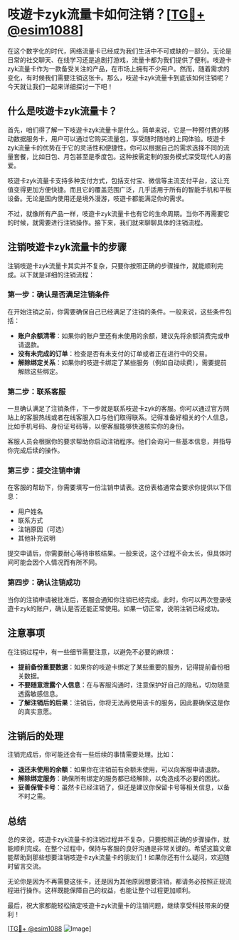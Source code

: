 # 吱遊卡zyk流量卡如何注销？[[TG💪+ @esim1088](https://t.me/s/esim1088)]

在这个数字化的时代，网络流量卡已经成为我们生活中不可或缺的一部分。无论是日常的社交聊天、在线学习还是追剧打游戏，流量卡都为我们提供了便利。吱遊卡zyk流量卡作为一款备受关注的产品，在市场上拥有不少用户。然而，随着需求的变化，有时候我们需要注销这张卡。那么，吱遊卡zyk流量卡到底该如何注销呢？今天就让我们一起来详细探讨一下吧！

## 什么是吱遊卡zyk流量卡？

首先，咱们得了解一下吱遊卡zyk流量卡是什么。简单来说，它是一种预付费的移动数据服务卡，用户可以通过它购买流量包，享受随时随地的上网体验。吱遊卡zyk流量卡的优势在于它的灵活性和便捷性。你可以根据自己的需求选择不同的流量套餐，比如日包、月包甚至是季度包。这种按需定制的服务模式深受现代人的喜爱。

吱遊卡zyk流量卡支持多种支付方式，包括支付宝、微信等主流支付平台，这让充值变得更加方便快捷。而且它的覆盖范围广泛，几乎适用于所有的智能手机和平板设备。无论是国内使用还是境外漫游，吱遊卡都能满足你的需求。

不过，就像所有产品一样，吱遊卡zyk流量卡也有它的生命周期。当你不再需要它的时候，就需要进行注销操作。接下来，我们就来聊聊具体的注销流程。

## 注销吱遊卡zyk流量卡的步骤

注销吱遊卡zyk流量卡其实并不复杂，只要你按照正确的步骤操作，就能顺利完成。以下就是详细的注销流程：

### 第一步：确认是否满足注销条件

在开始注销之前，你需要确保自己已经满足了注销的条件。一般来说，这些条件包括：
- **账户余额清零**：如果你的账户里还有未使用的余额，建议先将余额消费完或申请退款。
- **没有未完成的订单**：检查是否有未支付的订单或者正在进行中的交易。
- **解除绑定关系**：如果你的吱遊卡绑定了某些服务（例如自动续费），需要提前解除这些绑定。

### 第二步：联系客服

一旦确认满足了注销条件，下一步就是联系吱遊卡zyk的客服。你可以通过官方网站上的客服热线或者在线客服入口与他们取得联系。记得准备好相关的个人信息，比如手机号码、身份证号码等，以便客服能够快速核实你的身份。

客服人员会根据你的要求帮助你启动注销程序。他们会询问一些基本信息，并指导你完成后续的操作。

### 第三步：提交注销申请

在客服的帮助下，你需要填写一份注销申请表。这份表格通常会要求你提供以下信息：
- 用户姓名
- 联系方式
- 注销原因（可选）
- 其他补充说明

提交申请后，你需要耐心等待审核结果。一般来说，这个过程不会太长，但具体时间可能会因个人情况而有所不同。

### 第四步：确认注销成功

当你的注销申请被批准后，客服会通知你注销已经完成。此时，你可以再次登录吱遊卡zyk的账户，确认是否还能正常使用。如果一切正常，说明注销已经成功。

## 注意事项

在注销过程中，有一些细节需要注意，以避免不必要的麻烦：
- **提前备份重要数据**：如果你的吱遊卡绑定了某些重要的服务，记得提前备份相关数据。
- **不要随意泄露个人信息**：在与客服沟通时，注意保护好自己的隐私，切勿随意透露敏感信息。
- **了解注销后的后果**：注销后，你将无法再使用该卡的服务，因此要确保这是你的真实意愿。

## 注销后的处理

注销完成后，你可能还会有一些后续的事情需要处理。比如：
- **退还未使用的余额**：如果你在注销前有余额未使用，可以向客服申请退款。
- **解除绑定服务**：确保所有绑定的服务都已经解除，以免造成不必要的困扰。
- **妥善保管卡号**：虽然卡已经注销了，但还是建议你保留卡号等相关信息，以备不时之需。

## 总结

总的来说，吱遊卡zyk流量卡的注销过程并不复杂，只要按照正确的步骤操作，就能顺利完成。在整个过程中，保持与客服的良好沟通是非常关键的。希望这篇文章能帮助到那些想要注销吱遊卡zyk流量卡的朋友们！如果你还有什么疑问，欢迎随时留言交流。

无论你是因为不再需要这张卡，还是因为其他原因想要注销，都请务必按照正规流程进行操作。这样既能保障自己的权益，也能让整个过程更加顺利。

最后，祝大家都能轻松搞定吱遊卡zyk流量卡的注销问题，继续享受科技带来的便利！

[[TG💪+ @esim1088](https://t.me/s/esim1088) ![Image](https://i.postimg.cc/4NQfJmqS/Snipaste-2025-05-13-00-14-12.png)]